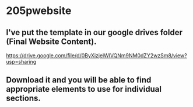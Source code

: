 # 205pwebsite

## I've put the template in our google drives folder (Final Website Content).

https://drive.google.com/file/d/0ByXizjelWlVQNm9NM0dZY2wzSm8/view?usp=sharing

## Download it and you will be able to find appropriate elements to use for individual sections.

